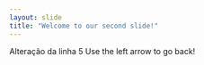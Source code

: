 ```yaml
---
layout: slide
title: "Welcome to our second slide!"
---
```

Alteração da linha 5
Use the left arrow to go back!
